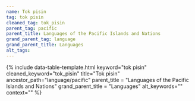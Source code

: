 ```yaml
---
name: Tok pisin
tag: tok pisin
cleaned_tag: tok_pisin
parent_tag: pacific
parent_title: Languages of the Pacific Islands and Nations
grand_parent_tag: language
grand_parent_title: Languages
alt_tags: 
---
```


{% include data-table-template.html 
  keyword="tok pisin" 
  cleaned_keyword="tok_pisin" 
  title="Tok pisin"
  ancestor_path="language/pacific" 
  parent_title = "Languages of the Pacific Islands and Nations"
  grand_parent_title = "Languages"
  alt_keywords=""
  context=""
%}

